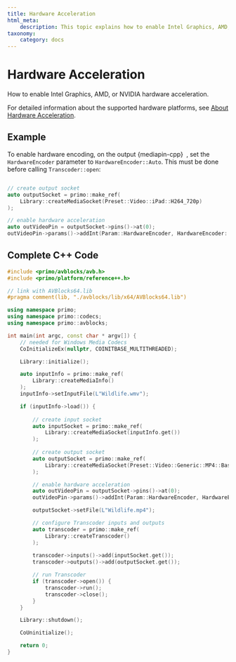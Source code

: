 ```yaml
---
title: Hardware Acceleration
html_meta:
    description: This topic explains how to enable Intel Graphics, AMD, or NVIDIA hardware acceleration.
taxonomy:
    category: docs
---
```


# Hardware Acceleration

How to enable Intel Graphics, AMD, or NVIDIA hardware acceleration.

For detailed information about the supported hardware platforms, see [About Hardware Acceleration](/about-avblocks/about-hardware-acceleration/).

## Example

To enable hardware encoding, on the output {mediapin-cpp}` `, set the `HardwareEncoder` parameter to `HardwareEncoder::Auto`. This must be done before calling `Transcoder::open`:

``` cpp

// create output socket
auto outputSocket = primo::make_ref(
    Library::createMediaSocket(Preset::Video::iPad::H264_720p)
);

// enable hardware acceleration
auto outVideoPin = outputSocket->pins()->at(0);
outVideoPin->params()->addInt(Param::HardwareEncoder, HardwareEncoder::Auto);

```

## Complete C++ Code

``` cpp
#include <primo/avblocks/avb.h>
#include <primo/platform/reference++.h>

// link with AVBlocks64.lib
#pragma comment(lib, "./avblocks/lib/x64/AVBlocks64.lib")

using namespace primo;
using namespace primo::codecs;
using namespace primo::avblocks;

int main(int argc, const char * argv[]) {
    // needed for Windows Media Codecs
    CoInitializeEx(nullptr, COINITBASE_MULTITHREADED);

    Library::initialize();

    auto inputInfo = primo::make_ref(
        Library::createMediaInfo()
    );
    inputInfo->setInputFile(L"Wildlife.wmv");

    if (inputInfo->load()) {
        
        // create input socket
        auto inputSocket = primo::make_ref(
            Library::createMediaSocket(inputInfo.get())
        );
            
        // create output socket
        auto outputSocket = primo::make_ref(
            Library::createMediaSocket(Preset::Video::Generic::MP4::Base_H264_AAC)
        );

        // enable hardware acceleration
        auto outVideoPin = outputSocket->pins()->at(0);
        outVideoPin->params()->addInt(Param::HardwareEncoder, HardwareEncoder::Auto);

        outputSocket->setFile(L"Wildlife.mp4");

        // configure Transcoder inputs and outputs 
        auto transcoder = primo::make_ref(
            Library::createTranscoder()
        );
        
        transcoder->inputs()->add(inputSocket.get());
        transcoder->outputs()->add(outputSocket.get());

        // run Transcoder
        if (transcoder->open()) {
            transcoder->run();
            transcoder->close();
        }
    }

    Library::shutdown();

    CoUninitialize();

    return 0;
}
```

